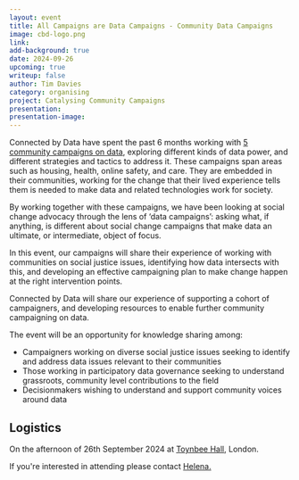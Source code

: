 ```yaml
---
layout: event
title: All Campaigns are Data Campaigns - Community Data Campaigns
image: cbd-logo.png
link: 
add-background: true
date: 2024-09-26
upcoming: true
writeup: false
author: Tim Davies
category: organising
project: Catalysing Community Campaigns
presentation: 
presentation-image: 
---
```

Connected by Data have spent the past 6 months working with [5 community campaigns on data](https://connectedbydata.org/projects/2023-catalysing-communities), exploring different kinds of data power, and different strategies and tactics to address it. These campaigns span areas such as housing, health, online safety, and care. They are embedded in their communities, working for the change that their lived experience tells them is needed to make data and related technologies work for society. 

<!--more-->

By working together with these campaigns, we have been looking at social change advocacy through the lens of ‘data campaigns’: asking what, if anything, is different about social change campaigns that make data an ultimate, or intermediate, object of focus.

In this event, our campaigns will share their experience of working with communities on social justice issues, identifying how data intersects with this, and developing an effective campaigning plan to make change happen at the right intervention points.

Connected by Data will share our experience of supporting a cohort of campaigners, and developing resources to enable further community campaigning on data.

The event will be an opportunity for knowledge sharing among:
* Campaigners working on diverse social justice issues seeking to identify and address data issues relevant to their communities 
* Those working in participatory data governance seeking to understand grassroots, community level contributions to the field
* Decisionmakers wishing to understand and support community voices around data

## Logistics
On the afternoon of 26th September 2024 at [Toynbee Hall](https://www.toynbeehall.org.uk/), London.

If you're interested in attending please contact [Helena.](mailto:helena@connectedbydata.org)
